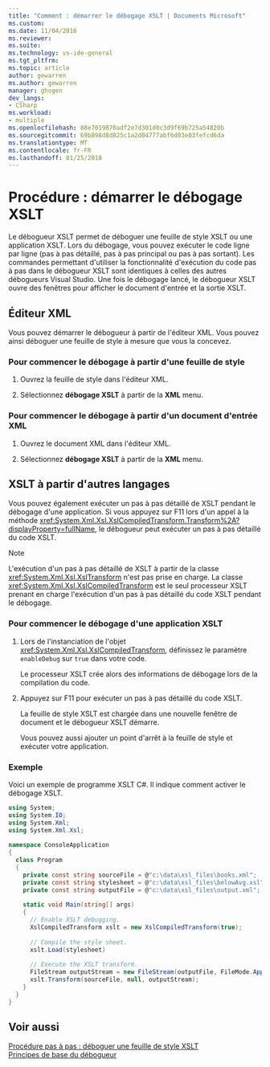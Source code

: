 ```yaml
---
title: "Comment : démarrer le débogage XSLT | Documents Microsoft"
ms.custom: 
ms.date: 11/04/2016
ms.reviewer: 
ms.suite: 
ms.technology: vs-ide-general
ms.tgt_pltfrm: 
ms.topic: article
author: gewarren
ms.author: gewarren
manager: ghogen
dev_langs:
- CSharp
ms.workload:
- multiple
ms.openlocfilehash: 88e7019870adf2e7d301d0c3d9f69b725a54820b
ms.sourcegitcommit: 69b898d8d825c1a2d04777abf6d03e03fefcd6da
ms.translationtype: MT
ms.contentlocale: fr-FR
ms.lasthandoff: 01/25/2018
---
```

# <a name="how-to-start-debugging-xslt"></a>Procédure : démarrer le débogage XSLT

Le débogueur XSLT permet de déboguer une feuille de style XSLT ou une application XSLT. Lors du débogage, vous pouvez exécuter le code ligne par ligne (pas à pas détaillé, pas à pas principal ou pas à pas sortant). Les commandes permettant d'utiliser la fonctionnalité d'exécution du code pas à pas dans le débogueur XSLT sont identiques à celles des autres débogueurs Visual Studio. Une fois le débogage lancé, le débogueur XSLT ouvre des fenêtres pour afficher le document d'entrée et la sortie XSLT.

## <a name="xml-editor"></a>Éditeur XML

Vous pouvez démarrer le débogueur à partir de l'éditeur XML. Vous pouvez ainsi déboguer une feuille de style à mesure que vous la concevez.

### <a name="to-start-debugging-from-a-style-sheet"></a>Pour commencer le débogage à partir d'une feuille de style

1. Ouvrez la feuille de style dans l'éditeur XML.

1. Sélectionnez **débogage XSLT** à partir de la **XML** menu.

### <a name="to-start-debugging-from-an-xml-input-document"></a>Pour commencer le débogage à partir d'un document d'entrée XML

1. Ouvrez le document XML dans l'éditeur XML.

1. Sélectionnez **débogage XSLT** à partir de la **XML** menu.

## <a name="xslt-from-other-languages"></a>XSLT à partir d'autres langages

Vous pouvez également exécuter un pas à pas détaillé de XSLT pendant le débogage d'une application. Si vous appuyez sur F11 lors d'un appel à la méthode <xref:System.Xml.Xsl.XslCompiledTransform.Transform%2A?displayProperty=fullName>, le débogueur peut exécuter un pas à pas détaillé du code XSLT.

> [!NOTE]
> L'exécution d'un pas à pas détaillé de XSLT à partir de la classe <xref:System.Xml.Xsl.XslTransform> n'est pas prise en charge. La classe <xref:System.Xml.Xsl.XslCompiledTransform> est le seul processeur XSLT prenant en charge l'exécution d'un pas à pas détaillé du code XSLT pendant le débogage.

### <a name="to-start-debugging-an-xslt-application"></a>Pour commencer le débogage d'une application XSLT

1. Lors de l'instanciation de l'objet <xref:System.Xml.Xsl.XslCompiledTransform>, définissez le paramètre `enableDebug` sur `true` dans votre code.

     Le processeur XSLT crée alors des informations de débogage lors de la compilation du code.

1. Appuyez sur F11 pour exécuter un pas à pas détaillé du code XSLT.

     La feuille de style XSLT est chargée dans une nouvelle fenêtre de document et le débogueur XSLT démarre.

     Vous pouvez aussi ajouter un point d'arrêt à la feuille de style et exécuter votre application.

### <a name="example"></a>Exemple

Voici un exemple de programme XSLT C#. Il indique comment activer le débogage XSLT.

```csharp
using System;  
using System.IO;  
using System.Xml;  
using System.Xml.Xsl;  
  
namespace ConsoleApplication   
{  
  class Program   
  {  
    private const string sourceFile = @"c:\data\xsl_files\books.xml";  
    private const string stylesheet = @"c:\data\xsl_files\belowAvg.xsl";  
    private const string outputFile = @"c:\data\xsl_files\output.xml";  
  
    static void Main(string[] args)  
    {  
      // Enable XSLT debugging.
      XslCompiledTransform xslt = new XslCompiledTransform(true);  
  
      // Compile the style sheet.
      xslt.Load(stylesheet)  
  
      // Execute the XSLT transform.
      FileStream outputStream = new FileStream(outputFile, FileMode.Append);  
      xslt.Transform(sourceFile, null, outputStream);  
    }  
  }  
}  
```

## <a name="see-also"></a>Voir aussi

[Procédure pas à pas : déboguer une feuille de style XSLT](../xml-tools/walkthrough-debug-an-xslt-style-sheet.md)  
[Principes de base du débogueur](../debugger/debugger-basics.md)